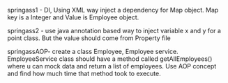 springass1 - DI, Using XML way inject a dependency for Map object. Map key is a Integer and Value is Employee object.

springass2 - use java annotation based way to inject variable x and y for a point class. But the value should come from Property file

springassAOP- create a class Employee, Employee service. EmployeeService class should have a method called getAllEmployees() where u can mock data and return a list of employees. Use AOP concept and find how much time that method took to execute.




